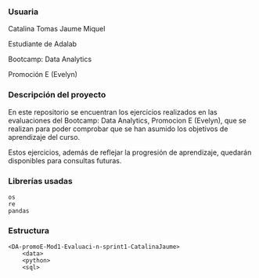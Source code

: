 ### Usuaria

Catalina Tomas Jaume Miquel

Estudiante de Adalab 

Bootcamp: Data Analytics 

Promoción E (Evelyn)

### Descripción del proyecto

En este repositorio se encuentran los ejercicios realizados en las evaluaciones del Bootcamp: Data Analytics, Promocion E (Evelyn), que se realizan para poder comprobar que se han asumido los objetivos de aprendizaje del curso.

Estos ejercicios, además de reflejar la progresión de aprendizaje, quedarán disponibles para consultas futuras.


### Librerías usadas

    os
    re
    pandas

### Estructura 

    <DA-promoE-Mod1-Evaluaci-n-sprint1-CatalinaJaume>
        <data>
        <python>
        <sql>

    


